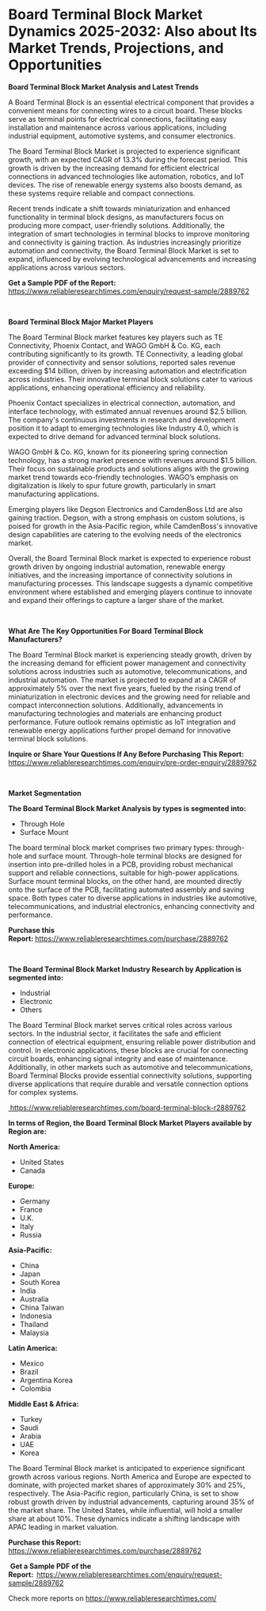 <p><h1>Board Terminal Block Market Dynamics 2025-2032: Also about Its Market Trends, Projections, and Opportunities</h1></p><p><strong>Board Terminal Block Market Analysis and Latest Trends</strong></p>
<p><p>A Board Terminal Block is an essential electrical component that provides a convenient means for connecting wires to a circuit board. These blocks serve as terminal points for electrical connections, facilitating easy installation and maintenance across various applications, including industrial equipment, automotive systems, and consumer electronics.</p><p>The Board Terminal Block Market is projected to experience significant growth, with an expected CAGR of 13.3% during the forecast period. This growth is driven by the increasing demand for efficient electrical connections in advanced technologies like automation, robotics, and IoT devices. The rise of renewable energy systems also boosts demand, as these systems require reliable and compact connections.</p><p>Recent trends indicate a shift towards miniaturization and enhanced functionality in terminal block designs, as manufacturers focus on producing more compact, user-friendly solutions. Additionally, the integration of smart technologies in terminal blocks to improve monitoring and connectivity is gaining traction. As industries increasingly prioritize automation and connectivity, the Board Terminal Block Market is set to expand, influenced by evolving technological advancements and increasing applications across various sectors.</p></p>
<p><strong>Get a Sample PDF of the Report:&nbsp;</strong> <a href="https://www.reliableresearchtimes.com/enquiry/request-sample/2889762?utm_campaign=2220&utm_medium=2&utm_source=Github&utm_content=ia&utm_term=14032025&utm_id=board-terminal-block">https://www.reliableresearchtimes.com/enquiry/request-sample/2889762</a></p>
<p>&nbsp;</p>
<p><strong>Board Terminal Block Major Market Players</strong></p>
<p><p>The Board Terminal Block market features key players such as TE Connectivity, Phoenix Contact, and WAGO GmbH & Co. KG, each contributing significantly to its growth. TE Connectivity, a leading global provider of connectivity and sensor solutions, reported sales revenue exceeding $14 billion, driven by increasing automation and electrification across industries. Their innovative terminal block solutions cater to various applications, enhancing operational efficiency and reliability.</p><p>Phoenix Contact specializes in electrical connection, automation, and interface technology, with estimated annual revenues around $2.5 billion. The company's continuous investments in research and development position it to adapt to emerging technologies like Industry 4.0, which is expected to drive demand for advanced terminal block solutions.</p><p>WAGO GmbH & Co. KG, known for its pioneering spring connection technology, has a strong market presence with revenues around $1.5 billion. Their focus on sustainable products and solutions aligns with the growing market trend towards eco-friendly technologies. WAGO’s emphasis on digitalization is likely to spur future growth, particularly in smart manufacturing applications.</p><p>Emerging players like Degson Electronics and CamdenBoss Ltd are also gaining traction. Degson, with a strong emphasis on custom solutions, is poised for growth in the Asia-Pacific region, while CamdenBoss's innovative design capabilities are catering to the evolving needs of the electronics market.</p><p>Overall, the Board Terminal Block market is expected to experience robust growth driven by ongoing industrial automation, renewable energy initiatives, and the increasing importance of connectivity solutions in manufacturing processes. This landscape suggests a dynamic competitive environment where established and emerging players continue to innovate and expand their offerings to capture a larger share of the market.</p></p>
<p>&nbsp;</p>
<p><strong>What Are The Key Opportunities For Board Terminal Block Manufacturers?</strong></p>
<p><p>The Board Terminal Block market is experiencing steady growth, driven by the increasing demand for efficient power management and connectivity solutions across industries such as automotive, telecommunications, and industrial automation. The market is projected to expand at a CAGR of approximately 5% over the next five years, fueled by the rising trend of miniaturization in electronic devices and the growing need for reliable and compact interconnection solutions. Additionally, advancements in manufacturing technologies and materials are enhancing product performance. Future outlook remains optimistic as IoT integration and renewable energy applications further propel demand for innovative terminal block solutions.</p></p>
<p><strong>Inquire or Share Your Questions If Any Before Purchasing This Report:</strong> <a href="https://www.reliableresearchtimes.com/enquiry/pre-order-enquiry/2889762?utm_campaign=2220&utm_medium=2&utm_source=Github&utm_content=ia&utm_term=14032025&utm_id=board-terminal-block">https://www.reliableresearchtimes.com/enquiry/pre-order-enquiry/2889762</a></p>
<p>&nbsp;</p>
<p><strong>Market Segmentation</strong></p>
<p><strong>The Board Terminal Block Market Analysis by types is segmented into:</strong></p>
<p><ul><li>Through Hole</li><li>Surface Mount</li></ul></p>
<p><p>The board terminal block market comprises two primary types: through-hole and surface mount. Through-hole terminal blocks are designed for insertion into pre-drilled holes in a PCB, providing robust mechanical support and reliable connections, suitable for high-power applications. Surface mount terminal blocks, on the other hand, are mounted directly onto the surface of the PCB, facilitating automated assembly and saving space. Both types cater to diverse applications in industries like automotive, telecommunications, and industrial electronics, enhancing connectivity and performance.</p></p>
<p><strong>Purchase this Report:&nbsp;</strong><a href="https://www.reliableresearchtimes.com/purchase/2889762?utm_campaign=2220&utm_medium=2&utm_source=Github&utm_content=ia&utm_term=14032025&utm_id=board-terminal-block">https://www.reliableresearchtimes.com/purchase/2889762</a></p>
<p>&nbsp;</p>
<p><strong>The Board Terminal Block Market Industry Research by Application is segmented into:</strong></p>
<p><ul><li>Industrial</li><li>Electronic</li><li>Others</li></ul></p>
<p><p>The Board Terminal Block market serves critical roles across various sectors. In the industrial sector, it facilitates the safe and efficient connection of electrical equipment, ensuring reliable power distribution and control. In electronic applications, these blocks are crucial for connecting circuit boards, enhancing signal integrity and ease of maintenance. Additionally, in other markets such as automotive and telecommunications, Board Terminal Blocks provide essential connectivity solutions, supporting diverse applications that require durable and versatile connection options for complex systems.</p></p>
<p><a href="https://www.reliableresearchtimes.com/board-terminal-block-r2889762?utm_campaign=2220&utm_medium=2&utm_source=Github&utm_content=ia&utm_term=14032025&utm_id=board-terminal-block">&nbsp;https://www.reliableresearchtimes.com/board-terminal-block-r2889762</a></p>
<p><strong>In terms of Region, the Board Terminal Block Market Players available by Region are:</strong></p>
<p>
    <p> <strong> North America: </strong>
        <ul>
            <li>United States</li>
            <li>Canada</li>
        </ul>
        </p> 
    <p> <strong> Europe: </strong>
        <ul>
            <li>Germany</li>
            <li>France</li>
            <li>U.K.</li>
            <li>Italy</li>
            <li>Russia</li>
        </ul>
        </p> 
    <p> <strong> Asia-Pacific: </strong>
        <ul>
            <li>China</li>
            <li>Japan</li>
            <li>South Korea</li>
            <li>India</li>
            <li>Australia</li>
            <li>China Taiwan</li>
            <li>Indonesia</li>
            <li>Thailand</li>
            <li>Malaysia</li>
        </ul>
        </p> 
    <p> <strong> Latin America: </strong>
        <ul>
            <li>Mexico</li>
            <li>Brazil</li>
            <li>Argentina Korea</li>
            <li>Colombia</li>
        </ul>
        </p> 
    <p> <strong> Middle East & Africa: </strong>
        <ul>
            <li>Turkey</li>
            <li>Saudi</li>
            <li>Arabia</li>
            <li>UAE</li>
            <li>Korea</li>
        </ul>
    </p>
    </p>
<p><p>The Board Terminal Block market is anticipated to experience significant growth across various regions. North America and Europe are expected to dominate, with projected market shares of approximately 30% and 25%, respectively. The Asia-Pacific region, particularly China, is set to show robust growth driven by industrial advancements, capturing around 35% of the market share. The United States, while influential, will hold a smaller share at about 10%. These dynamics indicate a shifting landscape with APAC leading in market valuation.</p></p>
<p><strong>Purchase this Report: </strong><a href="https://www.reliableresearchtimes.com/purchase/2889762?utm_campaign=2220&utm_medium=2&utm_source=Github&utm_content=ia&utm_term=14032025&utm_id=board-terminal-block">https://www.reliableresearchtimes.com/purchase/2889762</a></p>
<p>&nbsp;<strong>Get a Sample PDF of the Report:&nbsp;&nbsp;</strong><a href="https://www.reliableresearchtimes.com/enquiry/request-sample/2889762?utm_campaign=2220&utm_medium=2&utm_source=Github&utm_content=ia&utm_term=14032025&utm_id=board-terminal-block">https://www.reliableresearchtimes.com/enquiry/request-sample/2889762</a></p>
<p><strong></strong></p>
<p>Check more reports on <a href="https://www.reliableresearchtimes.com/?utm_campaign=2220&utm_medium=2&utm_source=Github&utm_content=ia&utm_term=14032025&utm_id=board-terminal-block">https://www.reliableresearchtimes.com/</a></p>